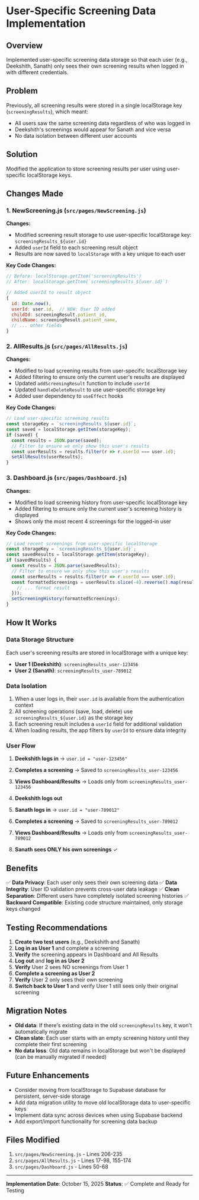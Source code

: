 # User-Specific Screening Data Implementation

## Overview
Implemented user-specific screening data storage so that each user (e.g., Deekshith, Sanath) only sees their own screening results when logged in with different credentials.

## Problem
Previously, all screening results were stored in a single localStorage key (`screeningResults`), which meant:
- All users saw the same screening data regardless of who was logged in
- Deekshith's screenings would appear for Sanath and vice versa
- No data isolation between different user accounts

## Solution
Modified the application to store screening results per user using user-specific localStorage keys.

## Changes Made

### 1. NewScreening.js (`src/pages/NewScreening.js`)
**Changes:**
- Modified screening result storage to use user-specific localStorage key: `screeningResults_${user.id}`
- Added `userId` field to each screening result object
- Results are now saved to `localStorage` with a key unique to each user

**Key Code Changes:**
```javascript
// Before: localStorage.getItem('screeningResults')
// After: localStorage.getItem(`screeningResults_${user.id}`)

// Added userId to result object
{
  id: Date.now(),
  userId: user.id,  // NEW: User ID added
  childId: screeningResult.patient_id,
  childName: screeningResult.patient_name,
  // ... other fields
}
```

### 2. AllResults.js (`src/pages/AllResults.js`)
**Changes:**
- Modified to load screening results from user-specific localStorage key
- Added filtering to ensure only the current user's results are displayed
- Updated `addScreeningResult` function to include `userId`
- Updated `handleDeleteResult` to use user-specific storage key
- Added user dependency to `useEffect` hooks

**Key Code Changes:**
```javascript
// Load user-specific screening results
const storageKey = `screeningResults_${user.id}`;
const saved = localStorage.getItem(storageKey);
if (saved) {
  const results = JSON.parse(saved);
  // Filter to ensure we only show this user's results
  const userResults = results.filter(r => r.userId === user.id);
  setAllResults(userResults);
}
```

### 3. Dashboard.js (`src/pages/Dashboard.js`)
**Changes:**
- Modified to load screening history from user-specific localStorage key
- Added filtering to ensure only the current user's screening history is displayed
- Shows only the most recent 4 screenings for the logged-in user

**Key Code Changes:**
```javascript
// Load recent screenings from user-specific localStorage
const storageKey = `screeningResults_${user.id}`;
const savedResults = localStorage.getItem(storageKey);
if (savedResults) {
  const results = JSON.parse(savedResults);
  // Filter to ensure we only show this user's results
  const userResults = results.filter(r => r.userId === user.id);
  const formattedScreenings = userResults.slice(-4).reverse().map(result => ({
    // ... format result
  }));
  setScreeningHistory(formattedScreenings);
}
```

## How It Works

### Data Storage Structure
Each user's screening results are stored in localStorage with a unique key:
- **User 1 (Deekshith)**: `screeningResults_user-123456`
- **User 2 (Sanath)**: `screeningResults_user-789012`

### Data Isolation
1. When a user logs in, their `user.id` is available from the authentication context
2. All screening operations (save, load, delete) use `screeningResults_${user.id}` as the storage key
3. Each screening result includes a `userId` field for additional validation
4. When loading results, the app filters by `userId` to ensure data integrity

### User Flow
1. **Deekshith logs in** → `user.id = "user-123456"`
2. **Completes a screening** → Saved to `screeningResults_user-123456`
3. **Views Dashboard/Results** → Loads only from `screeningResults_user-123456`
4. **Deekshith logs out**

5. **Sanath logs in** → `user.id = "user-789012"`
6. **Completes a screening** → Saved to `screeningResults_user-789012`
7. **Views Dashboard/Results** → Loads only from `screeningResults_user-789012`
8. **Sanath sees ONLY his own screenings** ✓

## Benefits
✅ **Data Privacy**: Each user only sees their own screening data
✅ **Data Integrity**: User ID validation prevents cross-user data leakage
✅ **Clean Separation**: Different users have completely isolated screening histories
✅ **Backward Compatible**: Existing code structure maintained, only storage keys changed

## Testing Recommendations
1. **Create two test users** (e.g., Deekshith and Sanath)
2. **Log in as User 1** and complete a screening
3. **Verify** the screening appears in Dashboard and All Results
4. **Log out** and **log in as User 2**
5. **Verify** User 2 sees NO screenings from User 1
6. **Complete a screening as User 2**
7. **Verify** User 2 only sees their own screening
8. **Switch back to User 1** and verify User 1 still sees only their original screening

## Migration Notes
- **Old data**: If there's existing data in the old `screeningResults` key, it won't automatically migrate
- **Clean slate**: Each user starts with an empty screening history until they complete their first screening
- **No data loss**: Old data remains in localStorage but won't be displayed (can be manually migrated if needed)

## Future Enhancements
- Consider moving from localStorage to Supabase database for persistent, server-side storage
- Add data migration utility to move old localStorage data to user-specific keys
- Implement data sync across devices when using Supabase backend
- Add export/import functionality for screening data backup

## Files Modified
1. `src/pages/NewScreening.js` - Lines 206-235
2. `src/pages/AllResults.js` - Lines 17-98, 155-174
3. `src/pages/Dashboard.js` - Lines 50-68

---
**Implementation Date**: October 15, 2025
**Status**: ✅ Complete and Ready for Testing
